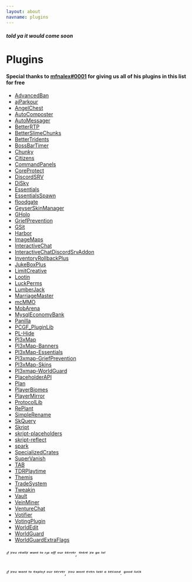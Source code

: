 ```yaml
---
layout: about
navname: plugins
---
```

##### told ya it would come soon
# Plugins
#### Special thanks to [mfnalex#0001](https://discord.jeff-media.com) for giving us all of his plugins in this list for free

- [AdvancedBan]()
- [ajParkour]()
- [AngelChest]()
- [AutoComposter]()
- [AutoMessager]()
- [BetterRTP]()
- [BetterSlimeChunks]()
- [BetterTridents]()
- [BossBarTimer]()
- [Chunky]()
- [Citizens]()
- [CommandPanels]()
- [CoreProtect]()
- [DiscordSRV]()
- [DiSky]()
- [Essentials]()
- [EssentialsSpawn]()
- [floodgate]()
- [GeyserSkinManager]()
- [GHolo]()
- [GriefPrevention]()
- [GSit]()
- [Harbor]()
- [ImageMaps]()
- [InteractiveChat]()
- [InteractiveChatDiscordSrvAddon]()
- [InventoryRollbackPlus]()
- [JukeBoxPlus]()
- [LimitCreative]()
- [Lootin]()
- [LuckPerms]()
- [LumberJack]()
- [MarriageMaster]()
- [mcMMO]()
- [MobArena]()
- [MysqlEconomyBank]()
- [Panilla]()
- [PCGF_PluginLib]()
- [PL-Hide]()
- [Pl3xMap]()
- [Pl3xMap-Banners]()
- [Pl3xMap-Essentials]()
- [Pl3xmap-GriefPrevention]()
- [Pl3xMap-Skins]()
- [Pl3xmap-WorldGuard]()
- [PlaceholderAPI]()
- [Plan]()
- [PlayerBiomes]()
- [PlayerMirror]()
- [ProtocolLib]()
- [RePlant]()
- [SimpleRename]()
- [SkQuery]()
- [Skript]()
- [skript-placeholders]()
- [skript-reflect]()
- [spark]()
- [SpecializedCrates]()
- [SuperVanish]()
- [TAB]()
- [TDRPlaytime]()
- [Themis]()
- [TradeSystem]()
- [Tweakin]()
- [Vault]()
- [VeinMiner]()
- [VentureChat]()
- [Votifier]()
- [VotingPlugin]()
- [WorldEdit]()
- [WorldGuard]()
- [WorldGuardExtraFlags]()

###### ᶦᶠ ʸᵒᵘ ʳᵉᵃˡˡʸ ʷᵃⁿᵗ ᵗᵒ ʳᶦᵖ ᵒᶠᶠ ᵒᵘʳ ˢᵉʳᵛᵉʳ, ᵗʰᵉʳᵉ ʸᵃ ᵍᵒ ˡᵒˡ 
###### ᶦᶠ ʸᵒᵘ ʷᵃⁿᵗ ᵗᵒ ᵉˣᵖˡᵒᶦᵗ ᵒᵘʳ ˢᵉʳᵛᵉʳ, ʸᵒᵘ ʷᵒⁿᵗ ᵉᵛᵉⁿ ˡᵃˢᵗ ᵃ ˢᵉᶜᵒⁿᵈ. ᵍᵒᵒᵈ ˡᵘᶜᵏ
